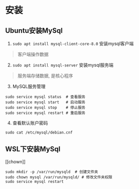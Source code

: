 # 安装

## Ubuntu安装MySql

1. `sudo apt install mysql-client-core-8.0` 安装mysql客户端

  > 客户端操作数据
  
2. `sudo apt install mysql-server` 安装mysql服务端

  > 服务端存储数据, 是核心程序
  
3. MySQL服务管理 

```shell
sudo service mysql status  # 查看服务
sudo service mysql start   # 启动服务
sudo service mysql stop    # 停止服务
sudo service mysql restart # 重启服务
```
4. 查看默认账户密码

```shell
sudo cat /etc/mysql/debian.cnf
```

 
## WSL下安装MySql

[[chown]] 

```shell
sudo mkdir -p /var/run/mysqld  # 创建文件夹
sudo chown mysql /var/run/mysqld/ # 修改文件夹权限
sudo service mysql restart
```

